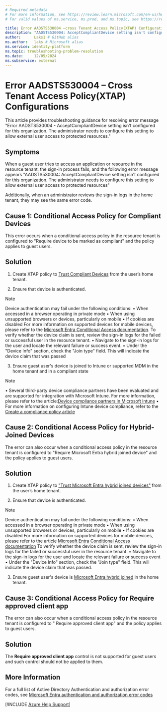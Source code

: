 ```yaml
---
# Required metadata
# For more information, see https://review.learn.microsoft.com/en-us/help/platform/learn-editor-add-metadata?branch=main
# For valid values of ms.service, ms.prod, and ms.topic, see https://review.learn.microsoft.com/en-us/help/platform/metadata-taxonomies?branch=main

title: Error AADSTS530004 –cross Tenant Access Policy(XTAP) Configurations
description: "AADSTS530004: AcceptCompliantDevice setting isn't configured for this organization"
author:      Laks1 # GitHub alias
ms.author:   laks # Microsoft alias
ms.service: identity-platform
ms.topic: troubleshooting-problem-resolution
ms.date:     12/05/2024
ms.subservice: external
---
```

# Error AADSTS530004 – Cross Tenant Access Policy(XTAP) Configurations

This article provides troubleshooting guidance for resolving error message   "Error AADSTS530004  - AcceptCompliantDevice setting isn't configured for this organization. The administrator needs to configure this setting to allow external user access to protected resources." 

## Symptoms

When a guest user tries to access an application or resource in the resource tenant, the sign-in process fails, and the following error message appears "AADSTS530004: AcceptCompliantDevice setting isn't configured for this organization. The administrator needs to configure this setting to allow external user access to protected resources"

Additionally, when an administrator reviews the sign-in logs in the home tenant, they may see the same error code. 

## Cause 1: Conditional Access Policy for Compliant Devices 

This error occurs when a conditional access policy in the resource tenant is configured to "Require device to be marked as compliant" and the policy applies to guest users.

## Solution

1.	Create XTAP policy to [Trust Compliant Devices](/entra/external-id/cross-tenant-access-settings-b2b-collaboration#to-change-inbound-trust-settings-for-mfa-and-device-claims) from the user’s home tenant.

2.	Ensure that device is authenticated.
>[!Note]
>Device authentication may fail under the following conditions:
>•	When accessed in a browser operating in private mode
>•	When using unsupported browsers or devices, particularly on mobile
>•	If cookies are disabled
>For more information on supported devices for mobile devices, please refer to the 
>[Microsoft Entra Conditional Access documentation](/entra/identity/conditional-access/concept-conditional-access-conditions#device-platforms).
>To verify whether the device claim is sent, review the sign-in logs for the failed or successful user in the resource tenant.
>•	Navigate to the sign-in logs for the user and locate the relevant failure or success event.
>•	Under the "Device Info" section, check the "Join type" field. This will indicate the device claim that was passed

3.	Ensure guest user's device is joined to Intune or supported MDM in the home tenant and in a compliant state

>[!Note]
>•	Several third-party device compliance partners have been evaluated and are supported for integration with Microsoft Intune. For more information, please refer to the article:[Device compliance partners in Microsoft Intune](/mem/intune/protect/device-compliance-partners )
>•	For more information on configuring Intune device compliance, refer to the [Create a compliance policy article](/mem/intune/protect/compliance-policy-monitor)

## Cause 2: Conditional Access Policy for Hybrid-Joined Devices

The error can also occur when a conditional access policy in the resource tenant is configured to "Require Microsoft Entra hybrid joined device" and the policy applies to guest users. 

## Solution

1.	Create XTAP policy to ["Trust Microsoft Entra hybrid joined devices"](/entra/external-id/cross-tenant-access-settings-b2b-collaboration#to-change-inbound-trust-settings-for-mfa-and-device-claims) from the user’s home tenant.


 2.	Ensure that device is authenticated.

>[!Note]
>Device authentication may fail under the following conditions:
>•	When accessed in a browser operating in private mode
>•	When using unsupported browsers or devices, particularly on mobile
>•	If cookies are disabled
>For more information on supported devices for mobile devices, please refer to the article [Microsoft Entra Conditional Access documentation](/entra/identity/conditional-access/concept-conditional-access-conditions#device-platforms)
>To verify whether the device claim is sent, review the sign-in logs for the failed or successful user in the resource tenant.
>•	Navigate to the sign-in logs for the user and locate the relevant failure or success event
>•	Under the "Device Info" section, check the "Join type" field. This will indicate the device claim that was passed.

3.	Ensure guest user's device is [Microsoft Entra hybrid joined](/entra/identity/devices/how-to-hybrid-join) in the home tenant.


## Cause 3: Conditional Access Policy for Require approved client app 

The error can also occur when a conditional access policy in the resource tenant is configured to " Require approved client app" and the policy applies to guest users. 


## Solution

The **Require approved client app** control is not supported for guest users and such control should not be applied to them. 


## More Information

For a full list of Active Directory Authentication and authorization error codes, see [Microsoft Entra authentication and authorization error codes](/azure/active-directory/develop/reference-aadsts-error-codes)

[!INCLUDE [Azure Help Support](../../../includes/azure-help-support.md)]

